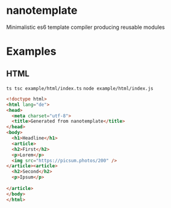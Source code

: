 # nanotemplate
Minimalistic es6 template compiler producing reusable modules

# Examples

## HTML

`ts tsc example/html/index.ts`
`node example/html/index.js`

```html
<!doctype html>
<html lang="de">
<head>
  <meta charset="utf-8">
  <title>Generated from nanotemplate</title>
</head>
<body>
  <h1>Headline</h1>
  <article>
  <h2>First</h2>
  <p>Lorem</p>
  <img src="https://picsum.photos/200" />
</article><article>
  <h2>Second</h2>
  <p>Ipsum</p>
  
</article>
</body>
</html>
```